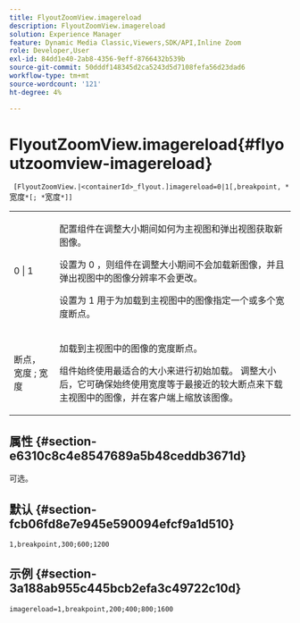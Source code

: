 ```yaml
---
title: FlyoutZoomView.imagereload
description: FlyoutZoomView.imagereload
solution: Experience Manager
feature: Dynamic Media Classic,Viewers,SDK/API,Inline Zoom
role: Developer,User
exl-id: 84dd1e40-2ab8-4356-9eff-8766432b539b
source-git-commit: 50dddf148345d2ca5243d5d7108fefa56d23dad6
workflow-type: tm+mt
source-wordcount: '121'
ht-degree: 4%

---
```


# FlyoutZoomView.imagereload{#flyoutzoomview-imagereload}

` [FlyoutZoomView.|<containerId>_flyout.]imagereload=0|1[,breakpoint, *`宽度`*[; *`宽度`*]]`

<table id="table_7DA232CB62134078B788B9AB1452F363"> 
 <tbody> 
  <tr> 
   <td colname="col1"> <p> <span class="codeph"> 0 | 1 </span> </p> </td> 
   <td colname="col2"> <p> 配置组件在调整大小期间如何为主视图和弹出视图获取新图像。 </p> <p>设置为 <span class="codeph"> 0 </span>，则组件在调整大小期间不会加载新图像，并且弹出视图中的图像分辨率不会更改。 </p> <p>设置为 <span class="codeph"> 1 </span> 用于为加载到主视图中的图像指定一个或多个宽度断点。 </p> </td> 
  </tr> 
  <tr> 
   <td colname="col1"> <p> <span class="codeph"> 断点， <span class="varname"> 宽度 </span>; <span class="varname"> 宽度 </span> </span> </p> </td> 
   <td colname="col2"> <p>加载到主视图中的图像的宽度断点。 </p> <p>组件始终使用最适合的大小来进行初始加载。 调整大小后，它可确保始终使用宽度等于最接近的较大断点来下载主视图中的图像，并在客户端上缩放该图像。 </p> </td> 
  </tr> 
 </tbody> 
</table>

## 属性 {#section-e6310c8c4e8547689a5b48ceddb3671d}

可选。

## 默认 {#section-fcb06fd8e7e945e590094efcf9a1d510}

`1,breakpoint,300;600;1200`

## 示例 {#section-3a188ab955c445bcb2efa3c49722c10d}

`imagereload=1,breakpoint,200;400;800;1600`
